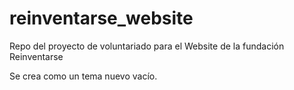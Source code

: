 # reinventarse_website
Repo del proyecto de voluntariado para el Website de la fundación Reinventarse

Se crea como un tema nuevo vacío.
